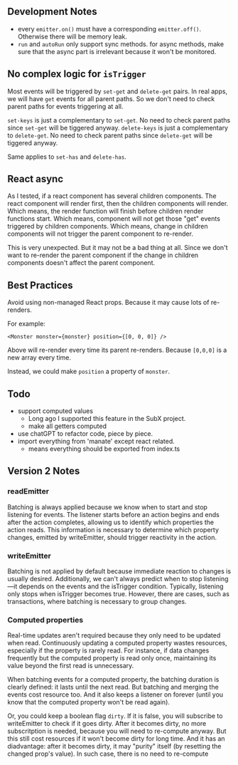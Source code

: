 ## Development Notes

- every `emitter.on()` must have a corresponding `emitter.off()`. Otherwise there will be memory leak.
- `run` and `autoRun` only support sync methods. for async methods, make sure that the async part is irrelevant because it won't be monitored.

## No complex logic for `isTrigger`

Most events will be triggered by `set-get` and `delete-get` pairs.
In real apps, we will have `get` events for all parent paths. So we don't need to check parent paths for events triggering at all.

`set-keys` is just a complementary to `set-get`. No need to check parent paths since `set-get` will be tiggered anyway.
`delete-keys` is just a complementary to `delete-get`. No need to check parent paths since `delete-get` will be tiggered anyway.

Same applies to `set-has` and `delete-has`.

## React async

As I tested, if a react component has several children components. The react component will render first, then the children components will render.
Which means, the render function will finish before children render functions start.
Which means, component will not get those "get" events triggered by children components.
Which means, change in children components will not trigger the parent component to re-render.

This is very unexpected. But it may not be a bad thing at all. Since we don't want to re-render the parent component if the change in children components doesn't affect the parent component.

## Best Practices

Avoid using non-managed React props. Because it may cause lots of re-renders.

For example:

```tsx
<Monster monster={monster} position={[0, 0, 0]} />
```

Above will re-render every time its parent re-renders. Because `[0,0,0]` is a new array every time.

Instead, we could make `position` a property of `monster`.

## Todo

- support computed values
  - Long ago I supported this feature in the SubX project.
  - make all getters computed
- use chatGPT to refactor code, piece by piece.
- import everything from 'manate' except react related.
  - means everything should be exported from index.ts

## Version 2 Notes

### readEmitter

Batching is always applied because we know when to start and stop listening for events. The listener starts before an action begins and ends after the action completes, allowing us to identify which properties the action reads. This information is necessary to determine which property changes, emitted by writeEmitter, should trigger reactivity in the action.

### writeEmitter

Batching is not applied by default because immediate reaction to changes is usually desired. Additionally, we can't always predict when to stop listening—it depends on the events and the isTrigger condition. Typically, listening only stops when isTrigger becomes true. However, there are cases, such as transactions, where batching is necessary to group changes.

### Computed properties

Real-time updates aren't required because they only need to be updated when read. Continuously updating a computed property wastes resources, especially if the property is rarely read. For instance, if data changes frequently but the computed property is read only once, maintaining its value beyond the first read is unnecessary.

When batching events for a computed property, the batching duration is clearly defined: it lasts until the next read. But batching and merging the events cost resource too. And it also keeps a listener on forever (until you know that the computed property won't be read again).

Or, you could keep a boolean flag `dirty`. If it is false, you will subscribe to writeEmitter to check if it goes dirty. After it becomes dirty, no more subscritption is needed, because you will need to re-compute anyway. But this still cost resources if it won't become dirty for long time. And it has an diadvantage: after it becomes dirty, it may "purity" itself (by resetting the changed prop's value). In such case, there is no need to re-compute
